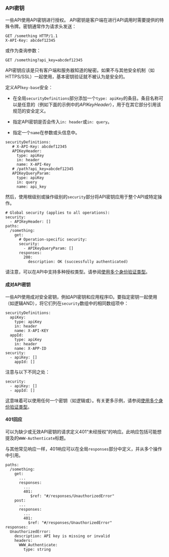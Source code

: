 ### API密钥

一些API使用API​​密钥进行授权。 API密钥是客户端在进行API调用时需要提供的特殊令牌。密钥通常作为请求头发送：

```
GET /something HTTP/1.1
X-API-Key: abcdef12345
```

或作为查询参数：

```
GET /something?api_key=abcdef12345
```

API密钥应该是只有客户端和服务器知道的秘密。如果不与其他安全机制（如HTTPS/SSL）一起使用，基本密钥验证就不被认为是安全的。

定义API`key-base`安全：

* 在全局`securityDefinitions`部分添加一个`type: apiKey`的条目。条目名称可以是任意的（例如下面的示例中的*APIKeyHeader*），用于在其它部分引用该规范的安全定义。

* 指定API密钥是否会传入`in: header`或`in: query`。

* 指定一个`name`在参数或头信息中。

```
securityDefinitions:
   # X-API-Key: abcdef12345
   APIKeyHeader:
     type: apiKey
     in: header
     name: X-API-Key
   # /path?api_key=abcdef12345
   APIKeyQueryParam:
     type: apiKey
     in: query
     name: api_key
```

然后，使用根级别或操作级别的`security`部分将API密钥应用于整个API或特定操作。

```
# Global security (applies to all operations):
security:
  - APIKeyHeader: []
paths:
  /something:
    get:
      # Operation-specific security:
      security:
        - APIKeyQueryParam: []
      responses:
        200:
          description: OK (successfully authenticated)
```

请注意，可以在API中支持多种授权类型。请参阅[使用多个身份验证类型](index.html#使用多个身份验证类型)。

#### 成对API密钥

一些API使用成对安全密钥，例如API密钥和应用程序ID。要指定密钥一起使用（如逻辑AND），将它们列在`security`数组中的相同数组项中：

```
securityDefinitions:
  apiKey:
    type: apiKey
    in: header
    name: X-API-KEY
  appId:
    type: apiKey
    in: header
    name: X-APP-ID
security:
  - apiKey: []
    appId: []
```

注意与以下不同之处：

```
security:
  - apiKey: []
  - appId: []
```

这意味着可以使用任何一个密钥（如逻辑或）。有关更多示例，请参阅[使用多个身份验证类型](index.html#使用多个身份验证类型)。

#### 401回应

可以为缺少或无效API密钥的请求定义401“未经授权”的响应。此响应包括可能想提及的`WWW-Authenticate`标题。

与其他常见响应一样，401响应可以在全局`responses`部分中定义，并从多个操作中引用。

```
paths:
  /something:
    get:
      ...
      responses:
        ...
        401:
           $ref: "#/responses/UnauthorizedError"
    post:
      ...
      responses:
        ...
        401:
          $ref: "#/responses/UnauthorizedError"
responses:
  UnauthorizedError:
    description: API key is missing or invalid
    headers:
      WWW_Authenticate:
        type: string
```